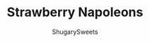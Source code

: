 ---
layout: ../../layouts/MarkdownPostLayout.astro
title: Strawberry Napoleons
author: ShugarySweets
pubDate: 2019-01-15
description: "Sweet stacks of puff pastry, cheesecake, and strawberries are completed with some delicious sliced almonds! Youll want to make these Strawberry Cheesecake Napoleons soon!"
image_url: https://www.shugarysweets.com/wp-content/uploads/2014/04/strawberry-cheesecake-napoleons-5-e1398306454726.jpg
tags: ["Desserts","American"]
calories: 314
protein: 4
carbohydrates: 49
fats: 12
fiber: 2
ingredients: ["1/2 box (1 sheet) puff pastry, thawed","1 package (8 ounce) cream cheese, softened","1/2 cup granulated sugar","3 Tablespoons heavy whipping cream","8 ounce strawberries, halved (or other berries)","1/2 cup sliced almonds","1/4 cup milk chocolate, melted","powdered sugar, optional"]
serves: 6
time: "21 minutes"
prepTime: "10 minutes"
instructions: ["Thaw puff pastry according to package directions. When ready to use, unfold and cut along seams, creating 3 long strips. Cut each strip in half, creating 6 rectangles.","Place on a baking sheet and bake in a 400 degree oven for 11-15 minutes, until lightly browned. Remove and cool completely. Slice in half lengthwise through center. Set aside.","In a large mixing bowl, beat cream cheese, sugar and heavy cream for 5 minutes, until fluffy.","Fill bottom of each \"sandwich\" with cheesecake filling. Top with strawberries. Place top of puff pastry over strawberries and sprinkle (generously) with powdered sugar. Drizzle melted chocolate over each Napoleon and immediately sprinkle with Fisher's Sliced Almonds. Serve immediately or refrigerate."]
nutrition: ["314 calories","49 grams carbohydrates","18 milligrams cholesterol","12 grams fat","2 grams fiber","4 grams protein","5 grams saturated fat","63 milligrams sodium","43 grams sugar","0 grams trans fat","6 grams unsaturated fat"]
---